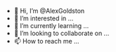 - 👋 Hi, I’m @AlexGoldston
- 👀 I’m interested in ...
- 🌱 I’m currently learning ...
- 💞️ I’m looking to collaborate on ...
- 📫 How to reach me ...

<!---
AlexGoldston/AlexGoldston is a ✨ special ✨ repository because its `README.md` (this file) appears on your GitHub profile.
You can click the Preview link to take a look at your changes.
--->
